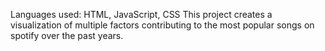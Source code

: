 Languages used: HTML, JavaScript, CSS
This project creates a visualization of multiple factors contributing to the most popular songs on spotify over the past years. 

